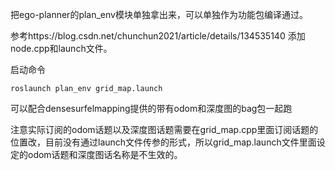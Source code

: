 
把ego-planner的plan_env模块单独拿出来，可以单独作为功能包编译通过。

参考https://blog.csdn.net/chunchun2021/article/details/134535140 添加node.cpp和launch文件。

启动命令
```
roslaunch plan_env grid_map.launch
```
可以配合densesurfelmapping提供的带有odom和深度图的bag包一起跑  

注意实际订阅的odom话题以及深度图话题需要在grid_map.cpp里面订阅话题的位置改，目前没有通过launch文件传参的形式，所以grid_map.launch文件里面设定的odom话题和深度图话名称是不生效的。  
